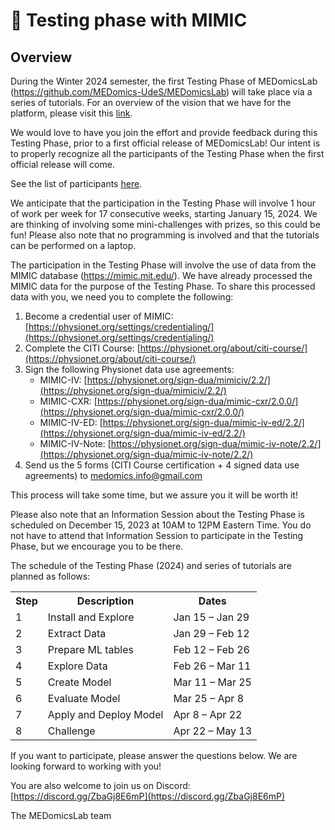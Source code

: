 # 📄 Testing phase with MIMIC

## Overview

During the Winter 2024 semester, the first Testing Phase of MEDomicsLab (https://github.com/MEDomics-UdeS/MEDomicsLab) will take place via a series of tutorials. For an overview of the vision that we have for the platform, please visit this [link](https://bit.ly/3EdkQpi).

We would love to have you join the effort and provide feedback during this Testing Phase, prior to a first official release of MEDomicsLab! Our intent is to properly recognize all the participants of the Testing Phase when the first official release will come. 

See the list of participants [here](https://docs.google.com/spreadsheets/d/1w4n2gygstxnrFSzAi1LqGsxgCVYa1Odyb8vl9huu-kU/).

We anticipate that the participation in the Testing Phase will involve 1 hour of work per week for 17 consecutive weeks, starting January 15, 2024. We are thinking of involving some mini-challenges with prizes, so this could be fun! Please also note that no programming is involved and that the tutorials can be performed on a laptop. 

The participation in the Testing Phase will involve the use of data from the MIMIC database (https://mimic.mit.edu/). We have already processed the MIMIC data for the purpose of the Testing Phase. To share this processed data with you, we need you to complete the following:

1. Become a credential user of MIMIC: [https://physionet.org/settings/credentialing/](https://physionet.org/settings/credentialing/)
2. Complete the CITI Course: [https://physionet.org/about/citi-course/](https://physionet.org/about/citi-course/)
3. Sign the following Physionet data use agreements: 
    - MIMIC-IV: [https://physionet.org/sign-dua/mimiciv/2.2/](https://physionet.org/sign-dua/mimiciv/2.2/)
    - MIMIC-CXR: [https://physionet.org/sign-dua/mimic-cxr/2.0.0/](https://physionet.org/sign-dua/mimic-cxr/2.0.0/)
    - MIMIC-IV-ED: [https://physionet.org/sign-dua/mimic-iv-ed/2.2/](https://physionet.org/sign-dua/mimic-iv-ed/2.2/)
    - MIMIC-IV-Note: [https://physionet.org/sign-dua/mimic-iv-note/2.2/](https://physionet.org/sign-dua/mimic-iv-note/2.2/)
4. Send us the 5 forms (CITI Course certification + 4 signed data use agreements) to medomics.info@gmail.com 

This process will take some time, but we assure you it will be worth it!

Please also note that an Information Session about the Testing Phase is scheduled on December 15, 2023 at 10AM to 12PM Eastern Time. You do not have to attend that Information Session to participate in the Testing Phase, but we encourage you to be there. 

The schedule of the Testing Phase (2024) and series of tutorials are planned as follows:

<table>
    <tr>
        <th>Step</th>
        <th>Description</th>
        <th>Dates</th>
    </tr>
    <tr>
        <td>1</td>
        <td>Install and Explore</td>
        <td>Jan 15 – Jan 29</td>
    </tr>
    <tr>
        <td>2</td>
        <td>Extract Data</td>
        <td>Jan 29 – Feb 12</td>
    </tr>
    <tr>
        <td>3</td>
        <td>Prepare ML tables</td>
        <td>Feb 12 – Feb 26</td>
    </tr>
    <tr>
        <td>4</td>
        <td>Explore Data</td>
        <td>Feb 26 – Mar 11</td>
    </tr>
    <tr>
        <td>5</td>
        <td>Create Model</td>
        <td>Mar 11 – Mar 25</td>
    </tr>
    <tr>
        <td>6</td>
        <td>Evaluate Model</td>
        <td>Mar 25 – Apr 8</td>
    </tr>
    <tr>
        <td>7</td>
        <td>Apply and Deploy Model</td>
        <td>Apr 8 – Apr 22</td>
    </tr>
    <tr>
        <td>8</td>
        <td>Challenge</td>
        <td>Apr 22 – May 13</td>
    </tr>
</table>

If you want to participate, please answer the questions below. We are looking forward to working with you!

You are also welcome to join us on Discord: [https://discord.gg/ZbaGj8E6mP](https://discord.gg/ZbaGj8E6mP)

The MEDomicsLab team
